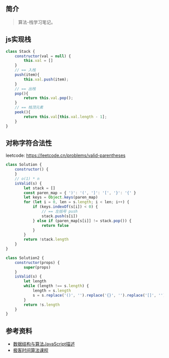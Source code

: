 ## 简介

> 算法-栈学习笔记。

## js实现栈

```js
class Stack {
    constructor(val = null) {
        this.val = []
    }
    // == 入栈   
    push(item){
        this.val.push(item);
    }
    // == 出栈
    pop(){
        return this.val.pop();
    }
    // == 栈顶元素
    peek(){
        return this.val[this.val.length - 1];
    }
}
```

## 对称字符合法性

leetcode: https://leetcode.cn/problems/valid-parentheses

```js
class Solution {
    constructor() {
    }
    // o(1) * n
    isValid(s) {
        let stack = []
        const paren_map = { ')': '(', ']': '[', '}': '{' }
        let keys = Object.keys(paren_map)
        for (let i = 0, len = s.length; i < len; i++) {
            if (keys.indexOf(s[i]) < 0) {
                // == 左括号 push
                stack.push(s[i])
            } else if (paren_map[s[i]] != stack.pop()) {
                return false
            }
        }
        return !stack.length
    }
}

class Solution2 {
    constructor(props) {
        super(props)
    }
    isValid(s) {
        let length
        while (length !== s.length) {
            length = s.length
            s = s.replace('()', '').replace('{}', '').replace('[]', '')
        }
        return !s.length
    }
}
```

## 参考资料

- [数据结构与算法JavaScript描述](https://book.douban.com/subject/25945449/)
- [极客时间算法课程](https://time.geekbang.org/course/intro/100019701)
